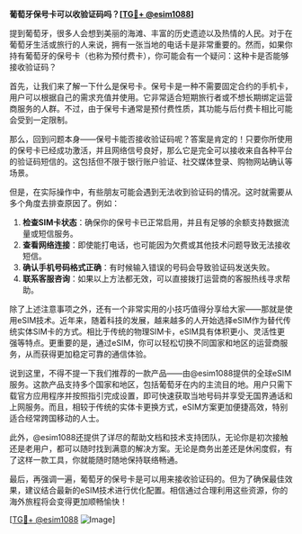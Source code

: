 **葡萄牙保号卡可以收验证码吗？[[TG💪+ @esim1088](https://t.me/s/esim1088)]**

提到葡萄牙，很多人会想到美丽的海滩、丰富的历史遗迹以及热情的人民。对于在葡萄牙生活或旅行的人来说，拥有一张当地的电话卡是非常重要的。然而，如果你持有葡萄牙的保号卡（也称为预付费卡），你可能会有一个疑问：这种卡是否能够接收验证码？

首先，让我们来了解一下什么是保号卡。保号卡是一种不需要固定合约的手机卡，用户可以根据自己的需求充值并使用。它非常适合短期旅行者或不想长期绑定运营商服务的人群。不过，由于保号卡通常是预付费性质，其功能与后付费卡相比可能会受到一定限制。

那么，回到问题本身——保号卡能否接收验证码呢？答案是肯定的！只要你所使用的保号卡已经成功激活，并且网络信号良好，那么它是完全可以接收来自各种平台的验证码短信的。这包括但不限于银行账户验证、社交媒体登录、购物网站确认等场景。

但是，在实际操作中，有些朋友可能会遇到无法收到验证码的情况。这时就需要从多个角度去排查原因了。例如：

1. **检查SIM卡状态**：确保你的保号卡已正常启用，并且有足够的余额支持数据流量或短信服务。
2. **查看网络连接**：即使能打电话，也可能因为欠费或其他技术问题导致无法接收短信。
3. **确认手机号码格式正确**：有时候输入错误的号码会导致验证码发送失败。
4. **联系客服咨询**：如果以上方法都无效，可以直接拨打运营商的客服热线寻求帮助。

除了上述注意事项之外，还有一个非常实用的小技巧值得分享给大家——那就是使用eSIM技术。近年来，随着科技的发展，越来越多的人开始选择eSIM作为替代传统实体SIM卡的方式。相比于传统的物理SIM卡，eSIM具有体积更小、灵活性更强等特点。更重要的是，通过eSIM，你可以轻松切换不同国家和地区的运营商服务，从而获得更加稳定可靠的通信体验。

说到这里，不得不提一下我们推荐的一款产品——由@esim1088提供的全球eSIM服务。这款产品支持多个国家和地区，包括葡萄牙在内的主流目的地。用户只需下载官方应用程序并按照指引完成设置，即可快速获取当地号码并享受无国界通话和上网服务。而且，相较于传统的实体卡更换方式，eSIM方案更加便捷高效，特别适合经常跨国移动的人士。

此外，@esim1088还提供了详尽的帮助文档和技术支持团队，无论你是初次接触还是老用户，都可以随时找到满意的解决方案。无论是商务出差还是休闲度假，有了这样一款工具，你就能随时随地保持联络畅通。

最后，再强调一遍，葡萄牙的保号卡是可以用来接收验证码的。但为了确保最佳效果，建议结合最新的eSIM技术进行优化配置。相信通过合理利用这些资源，你的海外旅程将会变得更加顺畅愉快！

[[TG💪+ @esim1088](https://t.me/s/esim1088) ![Image](https://i.postimg.cc/4NQfJmqS/Snipaste-2025-05-13-00-14-12.png)]